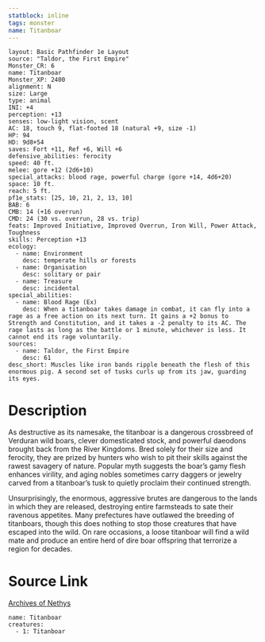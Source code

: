 ```yaml
---
statblock: inline
tags: monster
name: Titanboar
---
```

```statblock
layout: Basic Pathfinder 1e Layout
source: "Taldor, the First Empire"
Monster_CR: 6
name: Titanboar
Monster_XP: 2400
alignment: N
size: Large
type: animal
INI: +4
perception: +13
senses: low-light vision, scent
AC: 18, touch 9, flat-footed 18 (natural +9, size -1)
HP: 94
HD: 9d8+54
saves: Fort +11, Ref +6, Will +6
defensive_abilities: ferocity
speed: 40 ft.
melee: gore +12 (2d6+10)
special_attacks: blood rage, powerful charge (gore +14, 4d6+20)
space: 10 ft.
reach: 5 ft.
pf1e_stats: [25, 10, 21, 2, 13, 10]
BAB: 6
CMB: 14 (+16 overrun)
CMD: 24 (30 vs. overrun, 28 vs. trip)
feats: Improved Initiative, Improved Overrun, Iron Will, Power Attack, Toughness
skills: Perception +13
ecology:
  - name: Environment
    desc: temperate hills or forests
  - name: Organisation
    desc: solitary or pair
  - name: Treasure
    desc: incidental
special_abilities:
  - name: Blood Rage (Ex)
    desc: When a titanboar takes damage in combat, it can fly into a rage as a free action on its next turn. It gains a +2 bonus to Strength and Constitution, and it takes a -2 penalty to its AC. The rage lasts as long as the battle or 1 minute, whichever is less. It cannot end its rage voluntarily.
sources:
  - name: Taldor, the First Empire
    desc: 61
desc_short: Muscles like iron bands ripple beneath the flesh of this enormous pig. A second set of tusks curls up from its jaw, guarding its eyes.
```
# Description
As destructive as its namesake, the titanboar is a dangerous crossbreed of Verduran wild boars, clever domesticated stock, and powerful daeodons brought back from the River Kingdoms. Bred solely for their size and ferocity, they are prized by hunters who wish to pit their skills against the rawest savagery of nature. Popular myth suggests the boar’s gamy flesh enhances virility, and aging nobles sometimes carry daggers or jewelry carved from a titanboar’s tusk to quietly proclaim their continued strength.

Unsurprisingly, the enormous, aggressive brutes are dangerous to the lands in which they are released, destroying entire farmsteads to sate their ravenous appetites. Many prefectures have outlawed the breeding of titanboars, though this does nothing to stop those creatures that have escaped into the wild. On rare occasions, a loose titanboar will find a wild mate and produce an entire herd of dire boar offspring that terrorize a region for decades.
# Source Link
[Archives of Nethys](https://aonprd.com/MonsterDisplay.aspx?ItemName=Titanboar)
```encounter-table
name: Titanboar
creatures:
  - 1: Titanboar
```
